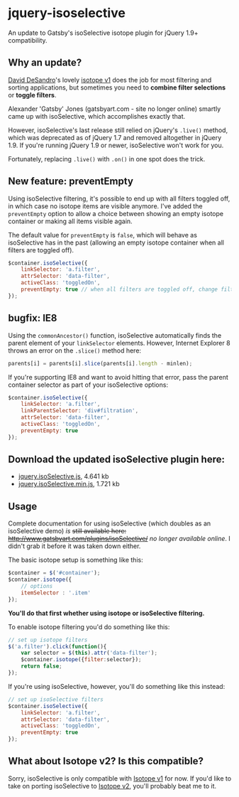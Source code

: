 jquery-isoselective
===================

An update to Gatsby's isoSelective isotope plugin for jQuery 1.9+ compatibility.


Why an update?
--------------

[David DeSandro](http://desandro.com)'s lovely [isotope v1](http://isotope.metafizzy.co/v1/) does the job for most filtering and sorting applications, but sometimes you need to **combine filter selections** or **toggle filters**.

Alexander 'Gatsby' Jones (gatsbyart.com - site no longer online) smartly came up with isoSelective, which accomplishes exactly that.

However, isoSelective's last release still relied on jQuery's `.live()` method, which was deprecated as of jQuery 1.7 and removed altogether in jQuery 1.9. If you're running jQuery 1.9 or newer, isoSelective won't work for you.

Fortunately, replacing `.live()` with `.on()` in one spot does the trick.


New feature: preventEmpty
-------------------------

Using isoSelective filtering, it's possible to end up with all filters toggled off, in which case no isotope items are visible anymore. I've added the `preventEmpty` option to allow a choice between showing an empty isotope container or making all items visible again.

The default value for `preventEmpty` is `false`, which will behave as isoSelective has in the past (allowing an empty isotope container when all filters are toggled off).

```javascript
$container.isoSelective({
    linkSelector: 'a.filter',
    attrSelector: 'data-filter',
    activeClass: 'toggledOn',
    preventEmpty: true // when all filters are toggled off, change filter to "*" and show all items
});
```

bugfix: IE8
-----------

Using the `commonAncestor()` function, isoSelective automatically finds the parent element of your `linkSelector` elements. However, Internet Explorer 8 throws an error on the `.slice()` method here:

```javascript
parents[i] = parents[i].slice(parents[i].length - minlen);
```

If you're supporting IE8 and want to avoid hitting that error, pass the parent container selector as part of your isoSelective options:

```javascript
$container.isoSelective({
    linkSelector: 'a.filter',
    linkParentSelector: 'div#filtration',
    attrSelector: 'data-filter',
    activeClass: 'toggledOn',
    preventEmpty: true
});
```


Download the updated isoSelective plugin here:
----------------------------------------------
* [jquery.isoSelective.js](https://raw.github.com/simmerdesign/jquery-isoselective/master/jquery.isoSelective.js), 4.641 kb
* [jquery.isoSelective.min.js](https://raw.github.com/simmerdesign/jquery-isoselective/master/jquery.isoSelective.min.js), 1.721 kb


Usage
-----

Complete documentation for using isoSelective (which doubles as an isoSelective demo) *is* ~~still available here: http://www.gatsbyart.com/plugins/isoSelective/~~ *no longer available online*. I didn't grab it before it was taken down either.

The basic isotope setup is something like this:
```javascript
$container = $('#container');
$container.isotope({
    // options
    itemSelector : '.item'
});
```
    
**You'll do that first whether using isotope or isoSelective filtering.**
    
To enable isotope filtering you'd do something like this:
```javascript
// set up isotope filters
$('a.filter').click(function(){
    var selector = $(this).attr('data-filter');
    $container.isotope({filter:selector});
    return false;
});
```
    
If you're using isoSelective, however, you'll do something like this instead:
```javascript
// set up isoSelective filters
$container.isoSelective({
    linkSelector: 'a.filter',
    attrSelector: 'data-filter',
    activeClass: 'toggledOn',
    preventEmpty: true
});
```


What about Isotope v2? Is this compatible?
------------------------------------------

Sorry, isoSelective is only compatible with [Isotope v1](http://isotope.metafizzy.co/v1/) for now. If you'd like to take on porting isoSelective to [Isotope v2](http://isotope.metafizzy.co/), you'll probably beat me to it.

